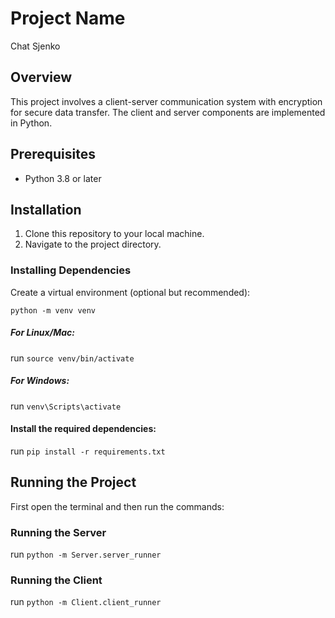 # Project Name
Chat Sjenko

## Overview
This project involves a client-server communication system with encryption for secure data transfer.
The client and server components are implemented in Python.

## Prerequisites
- Python 3.8 or later

## Installation
1. Clone this repository to your local machine.
2. Navigate to the project directory.


### Installing Dependencies
Create a virtual environment (optional but recommended):

`python -m venv venv`

##### For Linux/Mac:
run `source venv/bin/activate`
##### For Windows:
run `venv\Scripts\activate`

#### Install the required dependencies:
run `pip install -r requirements.txt`

## Running the Project
First open the terminal and then run the commands:

### Running the Server
run `python -m Server.server_runner`

### Running the Client
run `python -m Client.client_runner`



